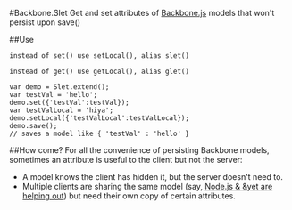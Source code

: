 #Backbone.Slet
Get and set attributes of [Backbone.js](http://documentcloud.github.com/backbone/) models that won't persist upon save()

##Use

	instead of set() use setLocal(), alias slet()
	
	instead of get() use getLocal(), alias glet()

	var demo = Slet.extend();
	var testVal = 'hello';
	demo.set({'testVal':testVal});
	var testValLocal = 'hiya';
	demo.setLocal({'testValLocal':testValLocal});
	demo.save();
	// saves a model like { 'testVal' : 'hello' }
	
	

##How come?
For all the convenience of persisting Backbone models, sometimes an attribute is useful to the client but not the server:

- A model knows the client has hidden it, but the server doesn't need to.
- Multiple clients are sharing the same model (say, [Node.js & &yet are helping out](http://andyet.net/blog/2011/feb/15/re-using-backbonejs-models-on-the-server-with-node/)) but need their own copy of certain attributes.